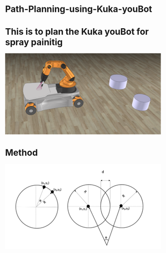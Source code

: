 # Path-Planning-using-Kuka-youBot 



# This is to plan the Kuka youBot for spray painitig 

![](1.PNG)

# Method 

![](method.png)
